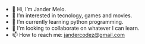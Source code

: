 - 👋 Hi, I’m Jander Melo.
- 👀 I’m interested in  tecnology, games and movies.
- 🌱 I’m currently learning python programming.
- 💞️ I'm looking to collaborate on whatever I can learn.
- 📫 How to reach me: jandercodez@gmail.com

<!---
jander-melo-codez/jander-melo-codez is a ✨ special ✨ repository because its `README.md` (this file) appears on your GitHub profile.
You can click the Preview link to take a look at your changes.
--->
